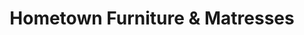 ---
title: "Hometown Furniture & Matresses"
url: /lufkin/hometown-furniture-und-matresses/
shop: Betten
---